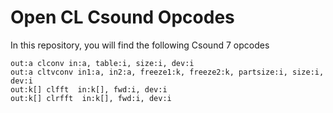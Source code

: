 Open CL Csound Opcodes
========

In this repository, you will find the following Csound 7 opcodes

```
out:a clconv in:a, table:i, size:i, dev:i
out:a cltvconv in1:a, in2:a, freeze1:k, freeze2:k, partsize:i, size:i, dev:i
out:k[] clfft  in:k[], fwd:i, dev:i
out:k[] clrfft  in:k[], fwd:i, dev:i
```

